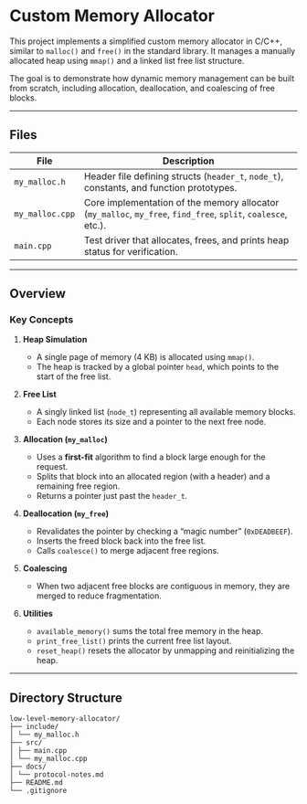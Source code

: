 # Custom Memory Allocator

This project implements a simplified custom memory allocator in C/C++, similar to `malloc()` and `free()` in the standard library. It manages a manually allocated heap using `mmap()` and a linked list free list structure.

The goal is to demonstrate how dynamic memory management can be built from scratch, including allocation, deallocation, and coalescing of free blocks.

---

## Files

| File | Description |
|------|--------------|
| `my_malloc.h` | Header file defining structs (`header_t`, `node_t`), constants, and function prototypes. |
| `my_malloc.cpp` | Core implementation of the memory allocator (`my_malloc`, `my_free`, `find_free`, `split`, `coalesce`, etc.). |
| `main.cpp` | Test driver that allocates, frees, and prints heap status for verification. |

---

## Overview

### Key Concepts

1. **Heap Simulation**
   - A single page of memory (4 KB) is allocated using `mmap()`.
   - The heap is tracked by a global pointer `head`, which points to the start of the free list.

2. **Free List**
   - A singly linked list (`node_t`) representing all available memory blocks.
   - Each node stores its size and a pointer to the next free node.

3. **Allocation (`my_malloc`)**
   - Uses a **first-fit** algorithm to find a block large enough for the request.
   - Splits that block into an allocated region (with a header) and a remaining free region.
   - Returns a pointer just past the `header_t`.

4. **Deallocation (`my_free`)**
   - Revalidates the pointer by checking a “magic number” (`0xDEADBEEF`).
   - Inserts the freed block back into the free list.
   - Calls `coalesce()` to merge adjacent free regions.

5. **Coalescing**
   - When two adjacent free blocks are contiguous in memory, they are merged to reduce fragmentation.

6. **Utilities**
   - `available_memory()` sums the total free memory in the heap.
   - `print_free_list()` prints the current free list layout.
   - `reset_heap()` resets the allocator by unmapping and reinitializing the heap.

---

## Directory Structure

```
low-level-memory-allocator/
├── include/
│ └── my_malloc.h
├── src/
│ ├── main.cpp
│ └── my_malloc.cpp
├── docs/
│ └── protocol-notes.md
├── README.md
└── .gitignore
```

